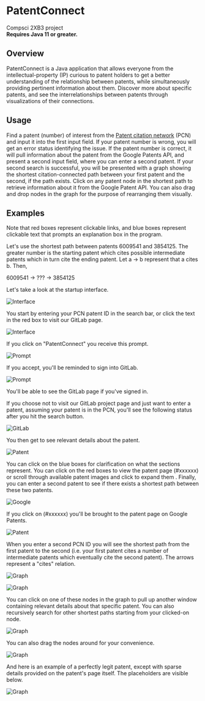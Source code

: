 # PatentConnect
Compsci 2XB3 project <br/>
**Requires Java 11 or greater.**

## Overview

PatentConnect is a Java application that allows everyone from the intellectual-property 
(IP) curious to patent holders to get a better understanding of the relationship 
between patents, while simultaneously providing pertinent information about them. 
Discover more about specific patents, and see the interrelationships between 
patents through visualizations of their connections. 


## Usage
Find a patent (number) of interest from the 
[Patent citation network](https://snap.stanford.edu/data/cit-Patents.html) (PCN) 
and input it into the first input field. If your patent number is wrong, you 
will get an error status identifying the issue. If the patent number is correct, 
it will pull information about the patent from the Google Patents API, and 
present a second input field, where you can enter a second patent. If your second 
search is successful, you will be presented with a graph showing the shortest
citation-connected path between your first patent and the second, if the path exists. 
Click on any patent node in the shortest path to retrieve information about it from the 
Google Patent API. You can also drag and drop nodes in the graph for the 
purpose of rearranging them visually.

## Examples

Note that red boxes represent clickable links, and blue boxes represent
clickable text that prompts an explanation box in the program.

Let's use the shortest path between patents 6009541 and 3854125. The greater number
is the starting patent which cites possible intermediate patents which in turn cite
the ending patent. Let a -> b represent that a cites b. Then,

6009541 -> ??? -> 3854125

Let's take a look at the startup interface.

![Interface](images/1.png)

You start by entering your PCN patent ID in the search bar, or click the text
in the red box to visit our GitLab page.

![Interface](images/2.png)

If you click on "PatentConnect" you receive this prompt.

![Prompt](images/3.png)

If you accept, you'll be reminded to sign into GitLab.

![Prompt](images/4.png)

You'll be able to see the GitLab page if you've signed in.

If you choose not to visit our GitLab project page and just want to enter a
patent, assuming your patent is in the PCN, you'll see the following status
after you hit the search button. 

![GitLab](images/6.png)

You then get to see relevant details about the patent.

![Patent](images/7.png)

You can click on the blue boxes for clarification on what the sections represent.
You can click on the red boxes to view the patent page (#xxxxxx) or scroll 
through available patent images and click to expand them
. Finally, you can enter a second patent to see if there exists a shortest path 
between these two patents.



![Google](images/9.png)

If you click on (#xxxxxx) you'll be brought to the patent page on Google Patents.

![Patent](images/10.png)

When you enter a second PCN ID you will see the shortest path from the
first patent to the second (i.e. your first patent cites a number
of intermediate patents which eventually cite the second patent). The arrows
represent a "cites" relation.

![Graph](images/11.png)

![Graph](images/12.png)

You can click on one of these nodes in the graph to pull up another window 
containing relevant details about that specific patent. You can also recursively
search for other shortest paths starting from your clicked-on node. 

![Graph](images/13.png)

You can also drag the nodes around for your convenience.

![Graph](images/14.png)

And here is an example of a perfectly legit patent, except with sparse details
provided on the patent's page itself. The placeholders are visible below.

![Graph](images/15.png)

